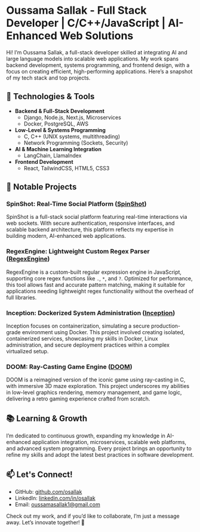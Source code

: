 # Oussama Sallak - Full Stack Developer | C/C++/JavaScript | AI-Enhanced Web Solutions
Hi! I’m Oussama Sallak, a full-stack developer skilled at integrating AI and large language models into scalable web applications. My work spans backend development, systems programming, and frontend design, with a focus on creating efficient, high-performing applications. Here’s a snapshot of my tech stack and top projects.

## 🔧 Technologies & Tools
- **Backend & Full-Stack Development**
  - Django, Node.js, Next.js, Microservices
  - Docker, PostgreSQL, AWS
- **Low-Level & Systems Programming**
  - C, C++ (UNIX systems, multithreading)
  - Network Programming (Sockets, Security)
- **AI & Machine Learning Integration**
  - LangChain, LlamaIndex
- **Frontend Development**
  - React, TailwindCSS, HTML5, CSS3

## 💼 Notable Projects
### SpinShot: Real-Time Social Platform ([SpinShot](https://github.com/osallak/SpinShot))
SpinShot is a full-stack social platform featuring real-time interactions via web sockets. With secure authentication, responsive interfaces, and scalable backend architecture, this platform reflects my expertise in building modern, AI-enhanced web applications.

### RegexEngine: Lightweight Custom Regex Parser ([RegexEngine](https://github.com/osallak/regexEngine))
RegexEngine is a custom-built regular expression engine in JavaScript, supporting core regex functions like `.`, `*`, and `?`. Optimized for performance, this tool allows fast and accurate pattern matching, making it suitable for applications needing lightweight regex functionality without the overhead of full libraries.

### Inception: Dockerized System Administration ([Inception](https://github.com/osallak/inception))
Inception focuses on containerization, simulating a secure production-grade environment using Docker. This project involved creating isolated, containerized services, showcasing my skills in Docker, Linux administration, and secure deployment practices within a complex virtualized setup.

### DOOM: Ray-Casting Game Engine ([DOOM](https://github.com/osallak/cub3D))
DOOM is a reimagined version of the iconic game using ray-casting in C, with immersive 3D maze exploration. This project underscores my abilities in low-level graphics rendering, memory management, and game logic, delivering a retro gaming experience crafted from scratch.

## 📚 Learning & Growth
I’m dedicated to continuous growth, expanding my knowledge in AI-enhanced application integration, microservices, scalable web platforms, and advanced system programming. Every project brings an opportunity to refine my skills and adopt the latest best practices in software development.

## 📫 Let's Connect!
- GitHub: [github.com/osallak](https://github.com/osallak)
- LinkedIn: [linkedin.com/in/osallak](https://linkedin.com/in/osallak)
- Email: oussamasallak1@gmail.com

Check out my work, and if you’d like to collaborate, I’m just a message away. Let’s innovate together! 🚀
